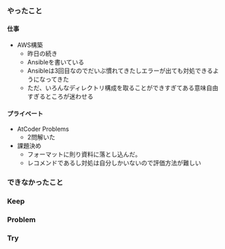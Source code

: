 ### やったこと

#### 仕事

- AWS構築
  - 昨日の続き
  - Ansibleを書いている
  - Ansibleは3回目なのでだいぶ慣れてきたしエラーが出ても対処できるようになってきた
  - ただ、いろんなディレクトリ構成を取ることができすぎてある意味自由すぎるところが迷わせる

#### プライベート

- AtCoder Problems
  - 2問解いた
- 課題決め
  - フォーマットに則り資料に落とし込んだ。
  - レコメンドであるし対処は自分しかいないので評価方法が難しい


### できなかったこと



### Keep



### Problem



### Try
